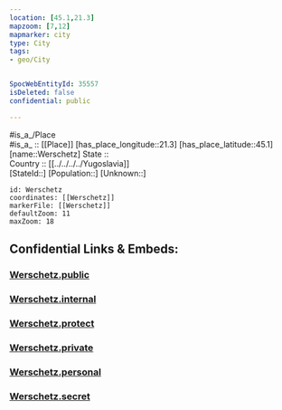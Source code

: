 ```yaml
---
location: [45.1,21.3] 
mapzoom: [7,12] 
mapmarker: city 
type: City
tags:
- geo/City


SpocWebEntityId: 35557
isDeleted: false
confidential: public

---
```

#is_a_/Place  
#is_a_ :: [[Place]] 
[has_place_longitude::21.3] 
[has_place_latitude::45.1] 
[name::Werschetz] 
State ::  
Country :: [[../../../../Yugoslavia]]  
[StateId::] 
[Population::] 
[Unknown::] 


```leaflet
id: Werschetz
coordinates: [[Werschetz]] 
markerFile: [[Werschetz]] 
defaultZoom: 11 
maxZoom: 18
```


## Confidential Links & Embeds: 

### [Werschetz.public](/_public/\Earth\Continent\Europe\Europe~South\Serbia\districts~Serbia\Banatski~Južno\CityWerschetz.public.md) 

### [Werschetz.internal](/_internal/\Earth\Continent\Europe\Europe~South\Serbia\districts~Serbia\Banatski~Južno\CityWerschetz.internal.md) 

### [Werschetz.protect](/_protect/\Earth\Continent\Europe\Europe~South\Serbia\districts~Serbia\Banatski~Južno\CityWerschetz.protect.md) 

### [Werschetz.private](/_private/\Earth\Continent\Europe\Europe~South\Serbia\districts~Serbia\Banatski~Južno\CityWerschetz.private.md) 

### [Werschetz.personal](/_personal/\Earth\Continent\Europe\Europe~South\Serbia\districts~Serbia\Banatski~Južno\CityWerschetz.personal.md) 

### [Werschetz.secret](/_secret/\Earth\Continent\Europe\Europe~South\Serbia\districts~Serbia\Banatski~Južno\CityWerschetz.secret.md)

